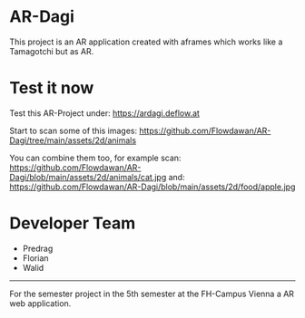 # AR-Dagi
This project is an AR application created with aframes which works like a Tamagotchi but as AR. 

# Test it now

Test this AR-Project under: https://ardagi.deflow.at 

Start to scan some of this images: 
https://github.com/Flowdawan/AR-Dagi/tree/main/assets/2d/animals

You can combine them too, for example scan:
https://github.com/Flowdawan/AR-Dagi/blob/main/assets/2d/animals/cat.jpg
and:
https://github.com/Flowdawan/AR-Dagi/blob/main/assets/2d/food/apple.jpg

# Developer Team

- Predrag
- Florian
- Walid

- - -

For the semester project in the 5th semester at the FH-Campus Vienna a AR web application.
